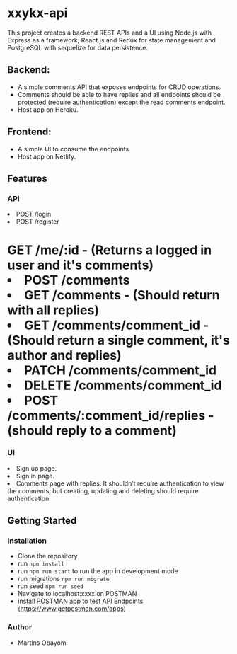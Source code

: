 # xxykx-api

This project creates a backend REST APIs and a UI using Node.js with Express as a framework, React.js and Redux for state management and PostgreSQL with sequelize for data persistence.

## Backend:
- A simple comments API that exposes endpoints for CRUD operations.
- Comments should be able to have replies and all endpoints should be protected
(require authentication) except the read comments endpoint.
- Host app on Heroku.

## Frontend:
- A simple UI to consume the endpoints.
- Host app on Netlify.

## Features
### API
<li> POST /login</li>
<li> POST /register</li>
<h1> GET /me/:id - (Returns a logged in user and it's comments)</li>

<li> POST /comments</li>
<li> GET /comments - (Should return with all replies)</li>
<li> GET /comments/comment_id - (Should return a single comment, it's author and replies)</li>
<li> PATCH /comments/comment_id</li>
<li> DELETE /comments/comment_id</li>
<li>POST /comments/:comment_id/replies - (should reply to a comment)</li>

### UI
<li> Sign up page.</li>
<li> Sign in page.</li>
<li> Comments page with replies. It shouldn’t require authentication to view the comments, but creating, updating and deleting should require authentication.</li>

## Getting Started
### Installation
- Clone the repository
- run `npm install`
- run `npm run start` to run the app in development mode
- run migrations `npm run migrate`
- run seed `npm run seed`
- Navigate to localhost:xxxx on POSTMAN
- install POSTMAN app to test API Endpoints (https://www.getpostman.com/apps)

### Author
- Martins Obayomi